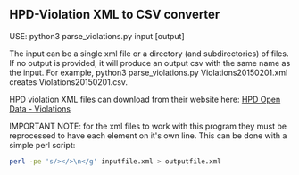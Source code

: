 ## HPD-Violation XML to CSV converter

USE: python3 parse_violations.py input [output]

The input can be a single xml file or a directory (and subdirectories) of files. If no output is provided, it will produce an output csv with the same name as the input. For example, python3 parse_violations.py Violations20150201.xml creates Violations20150201.csv.

HPD violation XML files can download from their website here: [HPD Open Data - Violations]( http://www1.nyc.gov/site/hpd/about/violation-open-data.page)

IMPORTANT NOTE: for the xml files to work with this program they must be reprocessed to have each element on it's own line. This can be done with a simple perl script:

``` bash
perl -pe 's/></>\n</g' inputfile.xml > outputfile.xml
```


